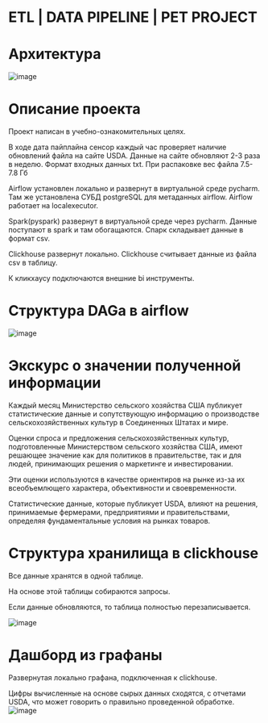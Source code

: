 # ETL | DATA PIPELINE | PET PROJECT
# Архитектура
![image](https://github.com/user-attachments/assets/fba4978f-55d8-45a8-b5bf-13640ee88c39)

# Описание проекта
Проект написан в учебно-ознакомительных целях.


В ходе дата пайплайна сенсор каждый час проверяет наличие обновлений файла на сайте USDA.
Данные на сайте обновляют 2-3 раза в неделю.
Формат входных данных txt. При распаковке вес файла 7.5-7.8 Гб

Airflow установлен локально и развернут в виртуальной среде pycharm. Там же установлена СУБД postgreSQL для метаданных airflow.
Аirflow работает на  localexecutor.

Spark(pyspark) развернут в виртуальной среде через pycharm.
Данные поступают в spark и там обогащаются.
Спарк складывает данные в формат csv.

Clickhouse развернут локально.
Clickhouse считывает данные из файла csv в таблицу.

К кликхаусу подключаются внешние bi инструменты.

# Структура DAGа в airflow
![image](https://github.com/user-attachments/assets/7a6c201a-f5bc-45ab-a3a5-1cda1bdf5df4)


# Экскурс о значении полученной информации
Каждый месяц Министерство сельского хозяйства США публикует статистические данные и сопутствующую информацию о
производстве сельскохозяйственных культур в Соединенных Штатах и ​​мире.

Оценки спроса и предложения сельскохозяйственных культур,
подготовленные Министерством сельского хозяйства США,
имеют решающее значение как для политиков в правительстве, так и для людей,
принимающих решения о маркетинге и инвестировании.

Эти оценки используются в качестве ориентиров на рынке из-за
их всеобъемлющего характера, объективности и своевременности. 

Статистические данные, которые публикует USDA, влияют
на решения, принимаемые фермерами, предприятиями и правительствами, определяя
фундаментальные условия на
рынках товаров.

# Структура хранилища в clickhouse
Все данные хранятся в одной таблице.

На основе этой таблицы собираются запросы.

Если данные обновляются, то таблица полностью перезаписывается.

![image](https://github.com/user-attachments/assets/b8955549-08a2-4287-a5d4-5592059d76ee)


# Дашборд из графаны
Развернутая локально графана, подключенная к clickhouse.

Цифры вычисленные на основе сырых данных сходятся, с отчетами USDA, что может говорить о правильно проведенной обработкe.
![image](https://github.com/user-attachments/assets/b6cedf83-ae39-4e6d-9e4d-051bff97dd1b)





